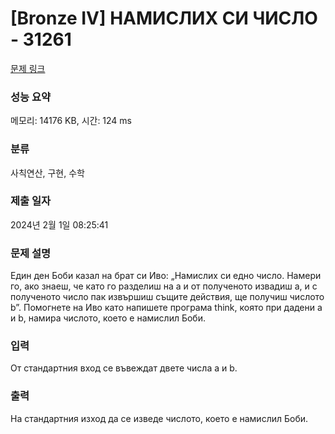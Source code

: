 # [Bronze IV] НАМИСЛИХ СИ ЧИСЛО - 31261 

[문제 링크](https://www.acmicpc.net/problem/31261) 

### 성능 요약

메모리: 14176 KB, 시간: 124 ms

### 분류

사칙연산, 구현, 수학

### 제출 일자

2024년 2월 1일 08:25:41

### 문제 설명

<p>Един ден Боби казал на брат си Иво: „Намислих си едно число. Намери го, ако знаеш, че като го разделиш на a и от полученото извадиш a, и с полученото число пак извършиш същите действия, ще получиш числото b”. Помогнете на Иво като напишете програма think, която при дадени a и b, намира числото, което е намислил Боби.</p>

### 입력 

 <p>От стандартния вход се въвеждат двете числа a и b.</p>

### 출력 

 <p>На стандартния изход да се изведе числото, което е намислил Боби.</p>

